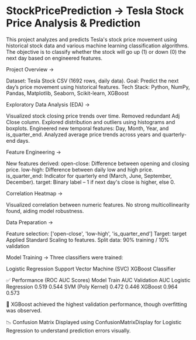 # StockPricePrediction -> Tesla Stock Price Analysis & Prediction

This project analyzes and predicts Tesla's stock price movement using historical stock data and various machine learning classification algorithms. The objective is to classify whether the stock will go up (1) or down (0) the next day based on engineered features.


Project Overview -> 

Dataset: Tesla Stock CSV (1692 rows, daily data).
Goal: Predict the next day’s price movement using historical features.
Tech Stack: Python, NumPy, Pandas, Matplotlib, Seaborn, Scikit-learn, XGBoost


Exploratory Data Analysis (EDA) -> 

Visualized stock closing price trends over time.
Removed redundant Adj Close column.
Explored distribution and outliers using histograms and boxplots.
Engineered new temporal features: Day, Month, Year, and is_quarter_end.
Analyzed average price trends across years and quarterly-end days.


Feature Engineering -> 

New features derived:
open-close: Difference between opening and closing price.
low-high: Difference between daily low and high price.
is_quarter_end: Indicator for quarterly end (March, June, September, December).
target: Binary label – 1 if next day's close is higher, else 0.


Correlation Heatmap ->

Visualized correlation between numeric features. No strong multicollinearity found, aiding model robustness.


Data Preparation ->

Feature selection: ['open-close', 'low-high', 'is_quarter_end']
Target: target
Applied Standard Scaling to features.
Split data: 90% training / 10% validation


Model Training ->
Three classifiers were trained:

Logistic Regression
Support Vector Machine (SVC)
XGBoost Classifier

✅ Performance (ROC AUC Scores)
Model	Train AUC	Validation AUC
Logistic Regression	0.519	0.544
SVM (Poly Kernel)	0.472	0.446
XGBoost	0.964	0.573

📌 XGBoost achieved the highest validation performance, though overfitting was observed.

📉 Confusion Matrix
Displayed using ConfusionMatrixDisplay for Logistic Regression to understand prediction errors visually.
     
